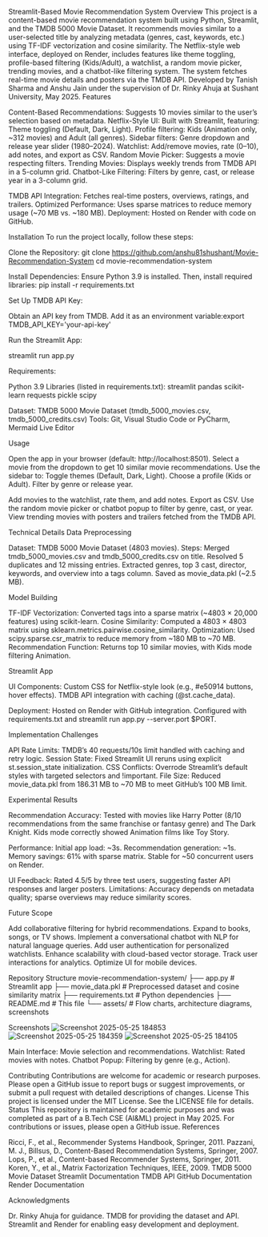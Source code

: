 Streamlit-Based Movie Recommendation System
Overview
This project is a content-based movie recommendation system built using Python, Streamlit, and the TMDB 5000 Movie Dataset. It recommends movies similar to a user-selected title by analyzing metadata (genres, cast, keywords, etc.) using TF-IDF vectorization and cosine similarity. The Netflix-style web interface, deployed on Render, includes features like theme toggling, profile-based filtering (Kids/Adult), a watchlist, a random movie picker, trending movies, and a chatbot-like filtering system. The system fetches real-time movie details and posters via the TMDB API.
Developed by Tanish Sharma and Anshu Jain under the supervision of Dr. Rinky Ahuja at Sushant University, May 2025.
Features

Content-Based Recommendations: Suggests 10 movies similar to the user’s selection based on metadata.
Netflix-Style UI: Built with Streamlit, featuring:
Theme toggling (Default, Dark, Light).
Profile filtering: Kids (Animation only, ~312 movies) and Adult (all genres).
Sidebar filters: Genre dropdown and release year slider (1980–2024).
Watchlist: Add/remove movies, rate (0–10), add notes, and export as CSV.
Random Movie Picker: Suggests a movie respecting filters.
Trending Movies: Displays weekly trends from TMDB API in a 5-column grid.
Chatbot-Like Filtering: Filters by genre, cast, or release year in a 3-column grid.


TMDB API Integration: Fetches real-time posters, overviews, ratings, and trailers.
Optimized Performance: Uses sparse matrices to reduce memory usage (~70 MB vs. ~180 MB).
Deployment: Hosted on Render with code on GitHub.

Installation
To run the project locally, follow these steps:

Clone the Repository:
git clone https://github.com/anshu81shushant/Movie-Recommendation-System
cd movie-recommendation-system


Install Dependencies: Ensure Python 3.9 is installed. Then, install required libraries:
pip install -r requirements.txt


Set Up TMDB API Key:

Obtain an API key from TMDB.
Add it as an environment variable:export TMDB_API_KEY='your-api-key'




Run the Streamlit App:

streamlit run app.py



Requirements:

Python 3.9
Libraries (listed in requirements.txt):
streamlit
pandas
scikit-learn
requests
pickle
scipy


Dataset: TMDB 5000 Movie Dataset (tmdb_5000_movies.csv, tmdb_5000_credits.csv)
Tools: Git, Visual Studio Code or PyCharm, Mermaid Live Editor

Usage

Open the app in your browser (default: http://localhost:8501).
Select a movie from the dropdown to get 10 similar movie recommendations.
Use the sidebar to:
Toggle themes (Default, Dark, Light).
Choose a profile (Kids or Adult).
Filter by genre or release year.


Add movies to the watchlist, rate them, and add notes. Export as CSV.
Use the random movie picker or chatbot popup to filter by genre, cast, or year.
View trending movies with posters and trailers fetched from the TMDB API.

Technical Details
Data Preprocessing

Dataset: TMDB 5000 Movie Dataset (4803 movies).
Steps:
Merged tmdb_5000_movies.csv and tmdb_5000_credits.csv on title.
Resolved 5 duplicates and 12 missing entries.
Extracted genres, top 3 cast, director, keywords, and overview into a tags column.
Saved as movie_data.pkl (~2.5 MB).



Model Building

TF-IDF Vectorization: Converted tags into a sparse matrix (~4803 × 20,000 features) using scikit-learn.
Cosine Similarity: Computed a 4803 × 4803 matrix using sklearn.metrics.pairwise.cosine_similarity.
Optimization: Used scipy.sparse.csr_matrix to reduce memory from ~180 MB to ~70 MB.
Recommendation Function: Returns top 10 similar movies, with Kids mode filtering Animation.

Streamlit App

UI Components:
Custom CSS for Netflix-style look (e.g., #e50914 buttons, hover effects).
TMDB API integration with caching (@st.cache_data).


Deployment:
Hosted on Render with GitHub integration.
Configured with requirements.txt and streamlit run app.py --server.port $PORT.



Implementation Challenges

API Rate Limits: TMDB’s 40 requests/10s limit handled with caching and retry logic.
Session State: Fixed Streamlit UI reruns using explicit st.session_state initialization.
CSS Conflicts: Overrode Streamlit’s default styles with targeted selectors and !important.
File Size: Reduced movie_data.pkl from 186.31 MB to ~70 MB to meet GitHub’s 100 MB limit.

Experimental Results

Recommendation Accuracy:
Tested with movies like Harry Potter (8/10 recommendations from the same franchise or fantasy genre) and The Dark Knight.
Kids mode correctly showed Animation films like Toy Story.


Performance:
Initial app load: ~3s.
Recommendation generation: ~1s.
Memory savings: 61% with sparse matrix.
Stable for ~50 concurrent users on Render.


UI Feedback: Rated 4.5/5 by three test users, suggesting faster API responses and larger posters.
Limitations: Accuracy depends on metadata quality; sparse overviews may reduce similarity scores.

Future Scope

Add collaborative filtering for hybrid recommendations.
Expand to books, songs, or TV shows.
Implement a conversational chatbot with NLP for natural language queries.
Add user authentication for personalized watchlists.
Enhance scalability with cloud-based vector storage.
Track user interactions for analytics.
Optimize UI for mobile devices.

Repository Structure
movie-recommendation-system/
├── app.py                    # Streamlit app
├── movie_data.pkl            # Preprocessed dataset and cosine similarity matrix
├── requirements.txt          # Python dependencies
├── README.md                 # This file
└── assets/                   # Flow charts, architecture diagrams, screenshots

Screenshots
![Screenshot 2025-05-25 184853](https://github.com/user-attachments/assets/f2bf859f-755b-4236-b3c8-365657636fdb)
![Screenshot 2025-05-25 184359](https://github.com/user-attachments/assets/3d410b49-bc6f-427d-86d5-9a02b8a8ccac)
![Screenshot 2025-05-25 184105](https://github.com/user-attachments/assets/95008b24-b061-45d8-b803-07a148018fad)


Main Interface: Movie selection and recommendations.
Watchlist: Rated movies with notes.
Chatbot Popup: Filtering by genre (e.g., Action).

Contributing
Contributions are welcome for academic or research purposes. Please open a GitHub issue to report bugs or suggest improvements, or submit a pull request with detailed descriptions of changes.
License
This project is licensed under the MIT License. See the LICENSE file for details.
Status
This repository is maintained for academic purposes and was completed as part of a B.Tech CSE (AI&ML) project in May 2025. For contributions or issues, please open a GitHub issue.
References

Ricci, F., et al., Recommender Systems Handbook, Springer, 2011.
Pazzani, M. J., Billsus, D., Content-Based Recommendation Systems, Springer, 2007.
Lops, P., et al., Content-based Recommender Systems, Springer, 2011.
Koren, Y., et al., Matrix Factorization Techniques, IEEE, 2009.
TMDB 5000 Movie Dataset
Streamlit Documentation
TMDB API
GitHub Documentation
Render Documentation

Acknowledgments


Dr. Rinky Ahuja for guidance.
TMDB for providing the dataset and API.
Streamlit and Render for enabling easy development and deployment.
